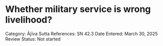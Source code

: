# Whether military service is wrong livelihood?

Category: Ājīva
Sutta References: SN 42.3
Date Entered: March 30, 2025
Review Status: Not started